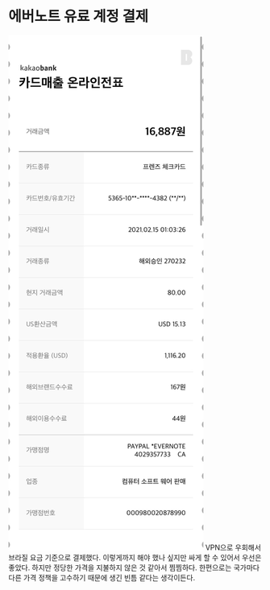 # 에버노트 유료 계정 결제
![](Assets/%EC%82%AC%EC%A7%84%202021.%202.%2015.%20%EC%98%A4%EC%A0%84%2012521.jpg)
VPN으로 우회해서 브라질 요금 기준으로 결제했다. 이렇게까지 해야 했나 싶지만 싸게 할 수 있어서 우선은 좋았다. 하지만 정당한 가격을 지불하지 않은 것 같아서 찜찜하다. 
한편으로는 국가마다 다른 가격 정책을 고수하기 때문에 생긴 빈틈 같다는 생각이든다.